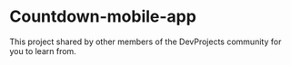 # Countdown-mobile-app
 This project shared by other members of the DevProjects community for you to learn from.
